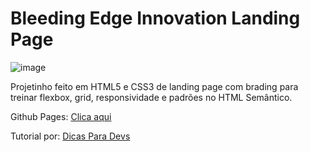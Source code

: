 # Bleeding Edge Innovation Landing Page

![image](https://user-images.githubusercontent.com/69666481/182007563-e6b53f02-945d-4b5e-8bfa-fbbfd143ed73.png)

Projetinho feito em HTML5 e CSS3 de landing page com brading para treinar flexbox, grid, responsividade e padrões no HTML Semântico.    

Github Pages: <a href="https://djdogegamer.github.io/LandingPageResponsivo/">Clica aqui</a>    

Tutorial por: <a href="https://www.youtube.com/watch?v=G4_QjTJTVlc&t=2510s">Dicas Para Devs</a>    
